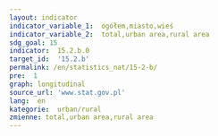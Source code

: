 ```yaml
---
layout: indicator
indicator_variable_1:  ogółem,miasto,wieś
indicator_variable_2:  total,urban area,rural area
sdg_goal: 15
indicator:  15.2.b.0
target_id:  '15.2.b'
permalink: /en/statistics_nat/15-2-b/
pre:  1
graph: longitudinal
source_url: 'www.stat.gov.pl'
lang:  en
kategorie:  urban/rural
zmienne: total,urban area,rural area
---
```

